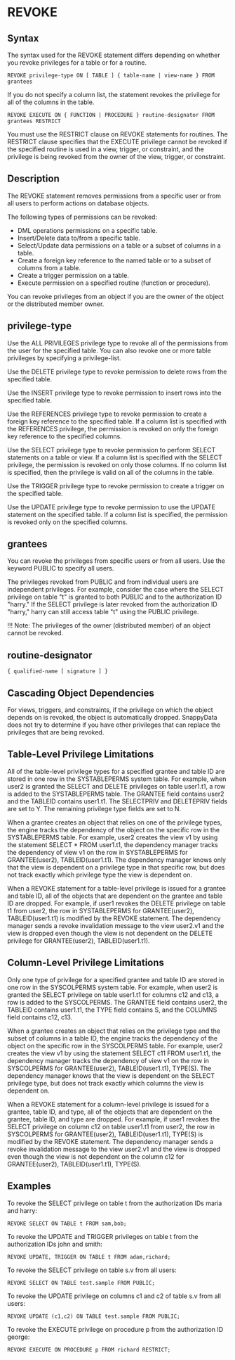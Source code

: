# REVOKE

## Syntax

The syntax used for the REVOKE statement differs depending on whether you revoke privileges for a table or for a routine.

```no-highlight
REVOKE privilege-type ON [ TABLE ] { table-name | view-name } FROM grantees
```

If you do not specify a column list, the statement revokes the privilege for all of the columns in the table.

```no-highlight
REVOKE EXECUTE ON { FUNCTION | PROCEDURE } routine-designator FROM grantees RESTRICT
```

You must use the RESTRICT clause on REVOKE statements for routines. The RESTRICT clause specifies that the EXECUTE privilege cannot be revoked if the specified routine is used in a view, trigger, or constraint, and the privilege is being revoked from the owner of the view, trigger, or constraint.

<a id="description"></a>
## Description

The REVOKE statement removes permissions from a specific user or from all users to perform actions on database objects.

The following types of permissions can be revoked:

-   DML operations permissions on a specific table.
-   Insert/Delete data to/from a specific table.
-   Select/Update data permissions on a table or a subset of columns in a table.
-   Create a foreign key reference to the named table or to a subset of columns from a table.
-   Create a trigger permission on a table.
-   Execute permission on a specified routine (function or procedure).

You can revoke privileges from an object if you are the owner of the object or the distributed member owner.

<a id="privilege-type"></a>
## privilege-type

Use the ALL PRIVILEGES privilege type to revoke all of the permissions from the user for the specified table. You can also revoke one or more table privileges by specifying a privilege-list.

Use the DELETE privilege type to revoke permission to delete rows from the specified table.

Use the INSERT privilege type to revoke permission to insert rows into the specified table.

Use the REFERENCES privilege type to revoke permission to create a foreign key reference to the specified table. If a column list is specified with the REFERENCES privilege, the permission is revoked on only the foreign key reference to the specified columns.

Use the SELECT privilege type to revoke permission to perform SELECT statements on a table or view. If a column list is specified with the SELECT privilege, the permission is revoked on only those columns. If no column list is specified, then the privilege is valid on all of the columns in the table.

Use the TRIGGER privilege type to revoke permission to create a trigger on the specified table.

Use the UPDATE privilege type to revoke permission to use the UPDATE statement on the specified table. If a column list is specified, the permission is revoked only on the specified columns.

<a id="grantees"></a>

## grantees

You can revoke the privileges from specific users or from all users. Use the keyword PUBLIC to specify all users.

The privileges revoked from PUBLIC and from individual users are independent privileges. For example, consider the case where the SELECT privilege on table "t" is granted to both PUBLIC and to the authorization ID "harry." If the SELECT privilege is later revoked from the authorization ID "harry," harry can still access table "t" using the PUBLIC privilege.

!!! Note: 
	The privileges of the owner (distributed member) of an object cannot be revoked.

<a id="routine-designator"></a>
## routine-designator

```no-highlight
{ qualified-name [ signature ] }
```

<a id="cascading-object-dependencies"></a>
## Cascading Object Dependencies

For views, triggers, and constraints, if the privilege on which the object depends on is revoked, the object is automatically dropped. SnappyData does not try to determine if you have other privileges that can replace the privileges that are being revoked.

<a id="table-level-privilege-limitations"></a>
## Table-Level Privilege Limitations

All of the table-level privilege types for a specified grantee and table ID are stored in one row in the SYSTABLEPERMS system table. For example, when user2 is granted the SELECT and DELETE privileges on table user1.t1, a row is added to the SYSTABLEPERMS table. The GRANTEE field contains user2 and the TABLEID contains user1.t1. The SELECTPRIV and DELETEPRIV fields are set to Y. The remaining privilege type fields are set to N.

When a grantee creates an object that relies on one of the privilege types, the engine tracks the dependency of the object on the specific row in the SYSTABLEPERMS table. For example, user2 creates the view v1 by using the statement SELECT \* FROM user1.t1, the dependency manager tracks the dependency of view v1 on the row in SYSTABLEPERMS for GRANTEE(user2), TABLEID(user1.t1). The dependency manager knows only that the view is dependent on a privilege type in that specific row, but does not track exactly which privilege type the view is dependent on.

When a REVOKE statement for a table-level privilege is issued for a grantee and table ID, all of the objects that are dependent on the grantee and table ID are dropped. For example, if user1 revokes the DELETE privilege on table t1 from user2, the row in SYSTABLEPERMS for GRANTEE(user2), TABLEID(user1.t1) is modified by the REVOKE statement. The dependency manager sends a revoke invalidation message to the view user2.v1 and the view is dropped even though the view is not dependent on the DELETE privilege for GRANTEE(user2), TABLEID(user1.t1).

<a id="column-Level-privilege-limitations"></a>

## Column-Level Privilege Limitations

Only one type of privilege for a specified grantee and table ID are stored in one row in the SYSCOLPERMS system table. For example, when user2 is granted the SELECT privilege on table user1.t1 for columns c12 and c13, a row is added to the SYSCOLPERMS. The GRANTEE field contains user2, the TABLEID contains user1.t1, the TYPE field contains S, and the COLUMNS field contains c12, c13.

When a grantee creates an object that relies on the privilege type and the subset of columns in a table ID, the engine tracks the dependency of the object on the specific row in the SYSCOLPERMS table. For example, user2 creates the view v1 by using the statement SELECT c11 FROM user1.t1, the dependency manager tracks the dependency of view v1 on the row in SYSCOLPERMS for GRANTEE(user2), TABLEID(user1.t1), TYPE(S). The dependency manager knows that the view is dependent on the SELECT privilege type, but does not track exactly which columns the view is dependent on.

When a REVOKE statement for a column-level privilege is issued for a grantee, table ID, and type, all of the objects that are dependent on the grantee, table ID, and type are dropped. For example, if user1 revokes the SELECT privilege on column c12 on table user1.t1 from user2, the row in SYSCOLPERMS for GRANTEE(user2), TABLEID(user1.t1), TYPE(S) is modified by the REVOKE statement. The dependency manager sends a revoke invalidation message to the view user2.v1 and the view is dropped even though the view is not dependent on the column c12 for GRANTEE(user2), TABLEID(user1.t1), TYPE(S).

## Examples

To revoke the SELECT privilege on table t from the authorization IDs maria and harry:

```no-highlight
REVOKE SELECT ON TABLE t FROM sam,bob;
```

To revoke the UPDATE and TRIGGER privileges on table t from the authorization IDs john and smith:

```no-highlight
REVOKE UPDATE, TRIGGER ON TABLE t FROM adam,richard;
```

To revoke the SELECT privilege on table s.v from all users:

```no-highlight
REVOKE SELECT ON TABLE test.sample FROM PUBLIC;
```

To revoke the UPDATE privilege on columns c1 and c2 of table s.v from all users:

```no-highlight
REVOKE UPDATE (c1,c2) ON TABLE test.sample FROM PUBLIC;
```

To revoke the EXECUTE privilege on procedure p from the authorization ID george:

```no-highlight
REVOKE EXECUTE ON PROCEDURE p FROM richard RESTRICT;
```


